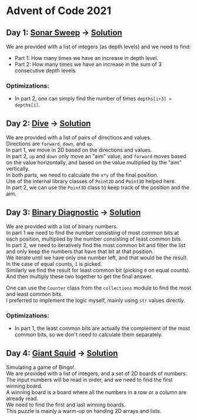 # Advent of Code 2021

## Day 1: [Sonar Sweep](https://adventofcode.com/2021/day/1) &rarr; [Solution](./day01/d01.py)
We are provided with a list of integers (as depth levels) and we need to find:
* Part 1: How many times we have an increase in depth level.
* Part 2: How many times we have an increase in the sum of 3 consecutive depth levels.

### Optimizations:
* In part 2, one can simply find the number of times `depths[i+3] > depths[i]`.

## Day 2: [Dive](https://adventofcode.com/2021/day/2) &rarr; [Solution](./day02/d02.py)
We are provided with a list of pairs of directions and values.\
Directions are `forward`, `down`, and `up`.\
In part 1, we move in 2D based on the directions and values.\
In part 2, `up` and `down` only move an "aim" value, and `forward` moves based on the value horizontally, and based on the value multiplied by the "aim" vertically.\
In both parts, we need to calculate the `x*y` of the final position.\
Use of the internal library classes of `Point2D` and `Point3D` helped here.\
In part 2, we can use the `Point3D` class to keep track of the position and the aim.

## Day 3: [Binary Diagnostic](https://adventofcode.com/2021/day/3) &rarr; [Solution](./day03/d03.py)
We are provided with a list of binary numbers.\
In part 1 we need to find the number consisting of most common bits at each position, multiplied by the number consisting of least common bits.\
In part 2, we need to iteratively find the most common bit and filter the list and only keep the numbers that have that bit at that position.\
We iterate until we have only one number left, and that would be the result.\
In the case of equal counts, `1` is picked.\
Similarly we find the result for least common bit (picking `0` on equal counts).\
And then multiply these two together to get the final answer.

One can use the `Counter` class from the `collections` module to find the most and least common bits.\
I preferred to implement the logic myself, mainly using `str` values directly.

### Optimizations:
* In part 1, the least common bits are actually the complement of the most common bits, so we don't need to calculate them separately.

## Day 4: [Giant Squid](https://adventofcode.com/2021/day/4) &rarr; [Solution](./day04/d04.py)
Simulating a game of Bingo!.\
We are provided with a list of integers, and a set of 2D boards of numbers.\
The input numbers will be read in order, and we need to find the first winning board.\
A winning board is a board where all the numbers in a row or a column are already read.\
We need to find the first and last winning boards.\
This puzzle is mainly a warm-up on handing 2D arrays and lists.